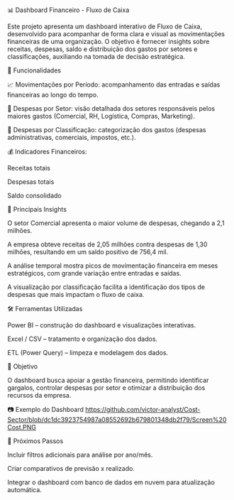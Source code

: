 📊 Dashboard Financeiro - Fluxo de Caixa

Este projeto apresenta um dashboard interativo de Fluxo de Caixa, desenvolvido para acompanhar de forma clara e visual as movimentações financeiras de uma organização.
O objetivo é fornecer insights sobre receitas, despesas, saldo e distribuição dos gastos por setores e classificações, auxiliando na tomada de decisão estratégica.

🚀 Funcionalidades

📈 Movimentações por Período: acompanhamento das entradas e saídas financeiras ao longo do tempo.

🏢 Despesas por Setor: visão detalhada dos setores responsáveis pelos maiores gastos (Comercial, RH, Logística, Compras, Marketing).

🧾 Despesas por Classificação: categorização dos gastos (despesas administrativas, comerciais, impostos, etc.).

💰 Indicadores Financeiros:

Receitas totais

Despesas totais

Saldo consolidado

📌 Principais Insights

O setor Comercial apresenta o maior volume de despesas, chegando a 2,1 milhões.

A empresa obteve receitas de 2,05 milhões contra despesas de 1,30 milhões, resultando em um saldo positivo de 756,4 mil.

A análise temporal mostra picos de movimentação financeira em meses estratégicos, com grande variação entre entradas e saídas.

A visualização por classificação facilita a identificação dos tipos de despesas que mais impactam o fluxo de caixa.

🛠️ Ferramentas Utilizadas

Power BI – construção do dashboard e visualizações interativas.

Excel / CSV – tratamento e organização dos dados.

ETL (Power Query) – limpeza e modelagem dos dados.

🎯 Objetivo

O dashboard busca apoiar a gestão financeira, permitindo identificar gargalos, controlar despesas por setor e otimizar a distribuição dos recursos da empresa.

📷 Exemplo do Dashboard
https://github.com/victor-analyst/Cost-Sector/blob/dc1dc3923754987a08552692b679801348db2f79/Screen%20Cost.PNG

📌 Próximos Passos

Incluir filtros adicionais para análise por ano/mês.

Criar comparativos de previsão x realizado.

Integrar o dashboard com banco de dados em nuvem para atualização automática.
